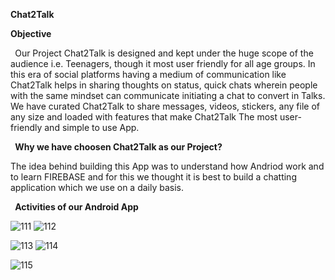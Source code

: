 **Chat2Talk**

**Objective**

` `Our Project Chat2Talk is designed and kept under the huge scope of the audience i.e. Teenagers, though it most user friendly for all age groups. In this era of social platforms having a medium of communication like Chat2Talk helps in sharing thoughts on status, quick chats wherein people with the same mindset can communicate initiating a chat to convert in Talks. We have curated Chat2Talk to share messages, videos, stickers, any file of any size and loaded with features that make Chat2Talk The most user-friendly and simple to use App.



` `**Why we have choosen Chat2Talk as our Project?**

The idea behind building this App was to understand how Andriod work and to learn FIREBASE and for this we thought it is best to build a chatting application which we use on a daily basis.


` `**Activities of our Android App**

![111](https://user-images.githubusercontent.com/55083648/125156756-c01d2400-e184-11eb-91cf-dd42feca458c.PNG)
![112](https://user-images.githubusercontent.com/55083648/125156770-d3c88a80-e184-11eb-8469-992bc0d32ff5.PNG)

![113](https://user-images.githubusercontent.com/55083648/125156776-dfb44c80-e184-11eb-8a00-4707a681c2c0.PNG)
![114](https://user-images.githubusercontent.com/55083648/125156780-e5aa2d80-e184-11eb-890e-506b5787a0e4.PNG)

![115](https://user-images.githubusercontent.com/55083648/125156783-e80c8780-e184-11eb-9e8b-60d6de85b86a.PNG)










